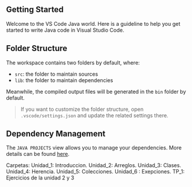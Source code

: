 ## Getting Started

Welcome to the VS Code Java world. Here is a guideline to help you get started to write Java code in Visual Studio Code.

## Folder Structure

The workspace contains two folders by default, where:

- `src`: the folder to maintain sources
- `lib`: the folder to maintain dependencies

Meanwhile, the compiled output files will be generated in the `bin` folder by default.

> If you want to customize the folder structure, open `.vscode/settings.json` and update the related settings there.

## Dependency Management

The `JAVA PROJECTS` view allows you to manage your dependencies. More details can be found [here](https://github.com/microsoft/vscode-java-dependency#manage-dependencies).

Carpetas:
Unidad_1: Introduccion.
Unidad_2: Arreglos.
Unidad_3: Clases.
Unidad_4: Herencia.
Unidad_5: Colecciones.
Unidad_6 : Exepciones.
TP_1: Ejercicios de la unidad 2 y 3


